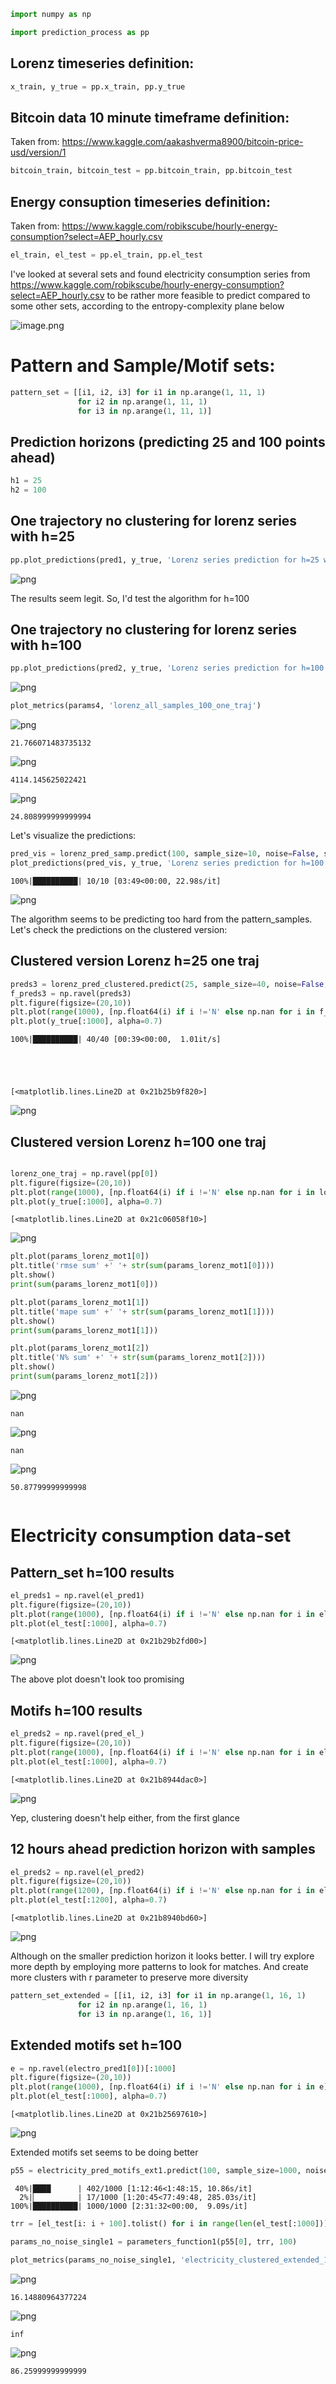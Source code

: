 ```python
import numpy as np
```


```python
import prediction_process as pp
```

## Lorenz timeseries definition:


```python
x_train, y_true = pp.x_train, pp.y_true
```

## Bitcoin data 10 minute timeframe definition:

Taken from: https://www.kaggle.com/aakashverma8900/bitcoin-price-usd/version/1


```python
bitcoin_train, bitcoin_test = pp.bitcoin_train, pp.bitcoin_test
```

## Energy consuption timeseries definition:

Taken from: https://www.kaggle.com/robikscube/hourly-energy-consumption?select=AEP_hourly.csv


```python
el_train, el_test = pp.el_train, pp.el_test
```

I've looked at several sets and found electricity consumption series from https://www.kaggle.com/robikscube/hourly-energy-consumption?select=AEP_hourly.csv to be rather more feasible to predict compared to some other sets, according to the entropy-complexity plane below

![image.png](attachment:image.png)

# Pattern and Sample/Motif sets:


```python
pattern_set = [[i1, i2, i3] for i1 in np.arange(1, 11, 1)
               for i2 in np.arange(1, 11, 1)
               for i3 in np.arange(1, 11, 1)]
```

## Prediction horizons (predicting 25 and 100 points ahead)


```python
h1 = 25
h2 = 100
```

## One trajectory no clustering for lorenz series with h=25


```python
pp.plot_predictions(pred1, y_true, 'Lorenz series prediction for h=25 with one trajectory', 1000)
```


    
![png](Multi-step%20ahead%20chaotic%20timeseries%20prediction_files/Multi-step%20ahead%20chaotic%20timeseries%20prediction_17_0.png)
    


The results seem legit. So, I'd test the algorithm for h=100

## One trajectory no clustering for lorenz series with h=100


```python
pp.plot_predictions(pred2, y_true, 'Lorenz series prediction for h=100 with one trajectory', 1000)
```


    
![png](Multi-step%20ahead%20chaotic%20timeseries%20prediction_files/Multi-step%20ahead%20chaotic%20timeseries%20prediction_20_0.png)
    



```python
plot_metrics(params4, 'lorenz_all_samples_100_one_traj')
```


    
![png](Multi-step%20ahead%20chaotic%20timeseries%20prediction_files/Multi-step%20ahead%20chaotic%20timeseries%20prediction_21_0.png)
    


    21.766071483735132
    


    
![png](Multi-step%20ahead%20chaotic%20timeseries%20prediction_files/Multi-step%20ahead%20chaotic%20timeseries%20prediction_21_2.png)
    


    4114.145625022421
    


    
![png](Multi-step%20ahead%20chaotic%20timeseries%20prediction_files/Multi-step%20ahead%20chaotic%20timeseries%20prediction_21_4.png)
    


    24.808999999999994
    

Let's visualize the predictions:


```python
pred_vis = lorenz_pred_samp.predict(100, sample_size=10, noise=False, step=100)
plot_predictions(pred_vis, y_true, 'Lorenz series prediction for h=100 with one trajectory', 1000)
```

    100%|██████████| 10/10 [03:49<00:00, 22.98s/it]
    


    
![png](Multi-step%20ahead%20chaotic%20timeseries%20prediction_files/Multi-step%20ahead%20chaotic%20timeseries%20prediction_23_1.png)
    


The algorithm seems to be predicting too hard from the pattern_samples. Let's check the predictions on the clustered version:

## Clustered version Lorenz h=25 one traj


```python
preds3 = lorenz_pred_clustered.predict(25, sample_size=40, noise=False, step=25)
f_preds3 = np.ravel(preds3)
plt.figure(figsize=(20,10))
plt.plot(range(1000), [np.float64(i) if i !='N' else np.nan for i in f_preds3], color='r')
plt.plot(y_true[:1000], alpha=0.7)
```

    100%|██████████| 40/40 [00:39<00:00,  1.01it/s]
    




    [<matplotlib.lines.Line2D at 0x21b25b9f820>]




    
![png](Multi-step%20ahead%20chaotic%20timeseries%20prediction_files/Multi-step%20ahead%20chaotic%20timeseries%20prediction_26_2.png)
    


## Clustered version Lorenz h=100 one traj


```python

lorenz_one_traj = np.ravel(pp[0])
plt.figure(figsize=(20,10))
plt.plot(range(1000), [np.float64(i) if i !='N' else np.nan for i in lorenz_one_traj], color='r')
plt.plot(y_true[:1000], alpha=0.7)
```




    [<matplotlib.lines.Line2D at 0x21c06058f10>]




    
![png](Multi-step%20ahead%20chaotic%20timeseries%20prediction_files/Multi-step%20ahead%20chaotic%20timeseries%20prediction_28_1.png)
    



```python
plt.plot(params_lorenz_mot1[0])
plt.title('rmse sum' +' '+ str(sum(params_lorenz_mot1[0])))
plt.show()
print(sum(params_lorenz_mot1[0]))

plt.plot(params_lorenz_mot1[1])
plt.title('mape sum' +' '+ str(sum(params_lorenz_mot1[1])))
plt.show()
print(sum(params_lorenz_mot1[1]))

plt.plot(params_lorenz_mot1[2])
plt.title('N% sum' +' '+ str(sum(params_lorenz_mot1[2])))
plt.show()
print(sum(params_lorenz_mot1[2]))
```


    
![png](Multi-step%20ahead%20chaotic%20timeseries%20prediction_files/Multi-step%20ahead%20chaotic%20timeseries%20prediction_29_0.png)
    


    nan
    


    
![png](Multi-step%20ahead%20chaotic%20timeseries%20prediction_files/Multi-step%20ahead%20chaotic%20timeseries%20prediction_29_2.png)
    


    nan
    


    
![png](Multi-step%20ahead%20chaotic%20timeseries%20prediction_files/Multi-step%20ahead%20chaotic%20timeseries%20prediction_29_4.png)
    


    50.87799999999998
    


```python

```

# Electricity consumption data-set

## Pattern_set h=100 results


```python
el_preds1 = np.ravel(el_pred1)
plt.figure(figsize=(20,10))
plt.plot(range(1000), [np.float64(i) if i !='N' else np.nan for i in el_preds1], color='r')
plt.plot(el_test[:1000], alpha=0.7)
```




    [<matplotlib.lines.Line2D at 0x21b29b2fd00>]




    
![png](Multi-step%20ahead%20chaotic%20timeseries%20prediction_files/Multi-step%20ahead%20chaotic%20timeseries%20prediction_33_1.png)
    


The above plot doesn't look too promising

## Motifs h=100 results


```python
el_preds2 = np.ravel(pred_el_)
plt.figure(figsize=(20,10))
plt.plot(range(1000), [np.float64(i) if i !='N' else np.nan for i in el_preds2], color='r')
plt.plot(el_test[:1000], alpha=0.7)
```




    [<matplotlib.lines.Line2D at 0x21b8944dac0>]




    
![png](Multi-step%20ahead%20chaotic%20timeseries%20prediction_files/Multi-step%20ahead%20chaotic%20timeseries%20prediction_36_1.png)
    


Yep, clustering doesn't help either, from the first glance

## 12 hours ahead prediction horizon with samples


```python
el_preds2 = np.ravel(el_pred2)
plt.figure(figsize=(20,10))
plt.plot(range(1200), [np.float64(i) if i !='N' else np.nan for i in el_preds2], color='r')
plt.plot(el_test[:1200], alpha=0.7)
```




    [<matplotlib.lines.Line2D at 0x21b8940bd60>]




    
![png](Multi-step%20ahead%20chaotic%20timeseries%20prediction_files/Multi-step%20ahead%20chaotic%20timeseries%20prediction_39_1.png)
    


Although on the smaller prediction horizon it looks better. I will try explore more depth by employing more patterns to look for matches. And create more clusters with r parameter to preserve more diversity


```python
pattern_set_extended = [[i1, i2, i3] for i1 in np.arange(1, 16, 1)
               for i2 in np.arange(1, 16, 1)
               for i3 in np.arange(1, 16, 1)]
```

## Extended motifs set h=100


```python
e = np.ravel(electro_pred1[0])[:1000]
plt.figure(figsize=(20,10))
plt.plot(range(1000), [np.float64(i) if i !='N' else np.nan for i in e], color='r')
plt.plot(el_test[:1000], alpha=0.7)
```




    [<matplotlib.lines.Line2D at 0x21b25697610>]




    
![png](Multi-step%20ahead%20chaotic%20timeseries%20prediction_files/Multi-step%20ahead%20chaotic%20timeseries%20prediction_43_1.png)
    


Extended motifs set seems to be doing better


```python
p55 = electricity_pred_motifs_ext1.predict(100, sample_size=1000, noise=False, step=1)
```

     40%|████      | 402/1000 [1:12:46<1:48:15, 10.86s/it]
      2%|▏         | 17/1000 [1:20:45<77:49:48, 285.03s/it]
    100%|██████████| 1000/1000 [2:31:32<00:00,  9.09s/it] 
    


```python
trr = [el_test[i: i + 100].tolist() for i in range(len(el_test[:1000]))]
```


```python
params_no_noise_single1 = parameters_function1(p55[0], trr, 100)
```


```python
plot_metrics(params_no_noise_single1, 'electricity_clustered_extended_100_one_traj')
```


    
![png](Multi-step%20ahead%20chaotic%20timeseries%20prediction_files/Multi-step%20ahead%20chaotic%20timeseries%20prediction_48_0.png)
    


    16.14880964377224
    


    
![png](Multi-step%20ahead%20chaotic%20timeseries%20prediction_files/Multi-step%20ahead%20chaotic%20timeseries%20prediction_48_2.png)
    


    inf
    


    
![png](Multi-step%20ahead%20chaotic%20timeseries%20prediction_files/Multi-step%20ahead%20chaotic%20timeseries%20prediction_48_4.png)
    


    86.25999999999999
    


```python

```
